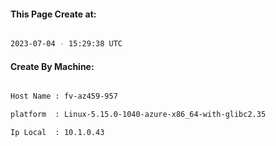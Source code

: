 
   
#### This Page Create at:

```bash

2023-07-04 - 15:29:38 UTC

```

#### Create By Machine:

```bash

Host Name : fv-az459-957

platform  : Linux-5.15.0-1040-azure-x86_64-with-glibc2.35

Ip Local  : 10.1.0.43

```

